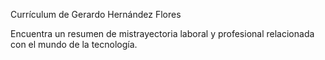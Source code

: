 Currículum de Gerardo Hernández Flores

Encuentra un resumen de mistrayectoria laboral y profesional relacionada con el mundo de la tecnología.
